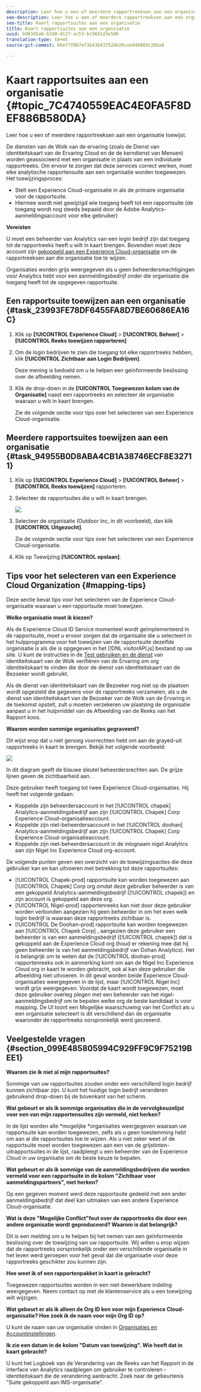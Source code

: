 ```yaml
---
description: Leer hoe u een of meerdere rapportreeksen aan een organisatie toewijst.
seo-description: Leer hoe u een of meerdere rapportreeksen aan een organisatie toewijst.
seo-title: Kaart rapportsuites aan een organisatie
title: Kaart rapportsuites aan een organisatie
uuid: b983d5a6-b3d0-4137-ac53-bc5681d3e58b
translation-type: tm+mt
source-git-commit: b6ef7f0b7ef3b43b437524b20cee940889c26ba8

---
```



# Kaart rapportsuites aan een organisatie {#topic_7C4740559EAC4E0FA5F8DEF886B580DA}

Leer hoe u een of meerdere rapportreeksen aan een organisatie toewijst.

De diensten van de Wolk van de ervaring (zoals de Dienst van identiteitskaart van de Ervaring Cloud en de de kerndienst van Mensen) worden geassocieerd met een organisatie in plaats van een individuele rapportreeks. Om ervoor te zorgen dat deze services correct werken, moet elke analytische rapportensuite aan een organisatie worden toegewezen. Het toewijzingsproces:

* Stelt een Experience Cloud-organisatie in als de primaire organisatie voor de rapportsuite.
* Hiermee wordt niet gewijzigd wie toegang heeft tot een rapportsuite (de toegang wordt nog steeds bepaald door de Adobe Analytics-aanmeldingsaccount voor elke gebruiker)

**Vereisten**

U moet een beheerder van Analytics van een login bedrijf zijn dat toegang tot de rapportreeks heeft u wilt in kaart brengen. Bovendien moet deze account zijn [gekoppeld aan een Experience Cloud-organisatie](../admin-getting-started/organizations.md#topic_C31CB834F109465A82ED57FF0563B3F1) om de rapportreeksen aan die organisatie toe te wijzen.

Organisaties worden grijs weergegeven als u geen beheerdersmachtigingen voor Analytics hebt voor een aanmeldingsbedrijf onder die organisatie die toegang heeft tot de opgegeven rapportsuite.

## Een rapportsuite toewijzen aan een organisatie {#task_23993FE78DF6455FA8D7BE60686EA16C}

1. Klik op **[!UICONTROL Experience Cloud]** > **[!UICONTROL Beheer]** > **[!UICONTROL Reeks toewijzen rapporteren]**

1. Om de login bedrijven te zien die toegang tot elke rapportreeks hebben, klik **[!UICONTROL Zichtbaar aan Login Bedrijven]**.

   Deze mening is bedoeld om u te helpen een geïnformeerde beslissing over de afbeelding nemen.

1. Klik de drop-down in de **[!UICONTROL Toegewezen kolom van de Organisatie]** naast een rapportreeks en selecteer de organisatie waaraan u wilt in kaart brengen.

   Zie de volgende sectie voor tips over het selecteren van een Experience Cloud-organisatie.

## Meerdere rapportsuites toewijzen aan een organisatie {#task_94955B0D8ABA4CB1A38746ECF8E32711}

1. Klik op **[!UICONTROL Experience Cloud]** > **[!UICONTROL Beheer]** > **[!UICONTROL Reeks toewijzen]** rapporteren.

1. Selecteer de rapportsuites die u wilt in kaart brengen.

   ![](assets/rs-mapping-multiple.png)

1. Selecteer de organisatie (Outdoor Inc, in dit voorbeeld), dan klik **[!UICONTROL Uitgezocht]**.

   Zie de volgende sectie voor tips over het selecteren van een Experience Cloud-organisatie.

1. Klik op Toewijzing **[!UICONTROL opslaan]**.

## Tips voor het selecteren van een Experience Cloud Organization {#mapping-tips}

Deze sectie bevat tips voor het selecteren van de Experience Cloud-organisatie waaraan u een rapportsuite moet toewijzen.

**Welke organisatie moet ik kiezen?**

Als de Experience Cloud ID Service momenteel wordt geïmplementeerd in de rapportsuite, moet u ervoor zorgen dat de organisatie die u selecteert in het hulpprogramma voor het toewijzen van de rapportsuite dezelfde organisatie is als die is opgegeven in het [!DNL visitorAPI.js] bestand op uw site. U kunt de instructies in de [Test gebruiken en de dienst](https://docs.adobe.com/content/help/en/id-service/using/implementation-guides/test-verify.html) van identiteitskaart van de Wolk verifiëren van de Ervaring om org identiteitskaart te vinden die door de dienst van identiteitskaart van de Bezoeker wordt gebruikt.

Als de dienst van identiteitskaart van de Bezoeker nog niet op de plaatsen wordt opgesteld die gegevens voor de rapportreeks verzamelen, als u de dienst van identiteitskaart van de Bezoeker van de Wolk van de Ervaring in de toekomst opstelt, zult u moeten verzekeren uw plaatsing de organisatie aanpast u in het hulpmiddel van de Afbeelding van de Reeks van het Rapport koos.

**Waarom worden sommige organisaties gegraveerd?**

Dit wijst erop dat u niet genoeg voorrechten hebt om aan de grayed-uit rapportreeks in kaart te brengen. Bekijk het volgende voorbeeld:

![](assets/rs-mapping.png)

In dit diagram geeft de blauwe sleutel beheerdersrechten aan. De grijze lijnen geven de zichtbaarheid aan.

Deze gebruiker heeft toegang tot twee Experience Cloud-organisaties. Hij heeft het volgende gedaan:

* Koppelde zijn beheerdersaccount in het [!UICONTROL chapek] Analytics-aanmeldingsbedrijf aan zijn [!UICONTROL Chapek] Corp Experience Cloud-organisatieaccount.
* Koppelde zijn niet-beheerdersaccount in het [!UICONTROL doohan] Analytics-aanmeldingsbedrijf aan zijn [!UICONTROL Chapek] Corp Experience Cloud-organisatieaccount.
* Koppelde zijn niet-beheerdersaccount in de inlognaam nigel Analytics aan zijn Nigel Inc Experience Cloud org-account.

De volgende punten geven een overzicht van de toewijzingsacties die deze gebruiker kan en kan uitvoeren met betrekking tot deze rapportsuites:

* [!UICONTROL Chapek-prod] rapportsuite kan worden toegewezen aan [!UICONTROL Chapek] Corp org omdat deze gebruiker beheerder is van een gekoppeld Analytics-aanmeldingsbedrijf ([!UICONTROL chapek]) en zijn account is gekoppeld aan deze org.
* [!UICONTROL Nigel-prod] rapportenreeks kan niet door deze gebruiker worden verbonden aangezien hij geen beheerder in om het even welk login bedrijf is waaraan deze rapportreeks zichtbaar is.
* [!UICONTROL De Doohan-prod] rapportsuite kan worden toegewezen aan [!UICONTROL Chapek Corp] , aangezien deze gebruiker een beheerder is van een aanmeldingsbedrijf ([!UICONTROL chapek]) dat is gekoppeld aan de Experience Cloud org (houd er rekening mee dat hij geen beheerder is van het aanmeldingsbedrijf van Dohan Analytics). Het is belangrijk om te weten dat de [!UICONTROL doohan-prod] rapportenreeks ook in aanmerking komt om aan de Nigel Inc Experience Cloud org in kaart te worden gebracht, ook al kan deze gebruiker die afbeelding niet uitvoeren. In dit geval worden beide Experience Cloud-organisaties weergegeven in de lijst, maar [!UICONTROL Nigel Inc] wordt grijs weergegeven. Voordat de kaart wordt toegewezen, moet deze gebruiker overleg plegen met een beheerder van het nigel-aanmeldingsbedrijf om te bepalen welke org de beste kandidaat is voor mapping. De UI toont een Mogelijke waarschuwing van het Conflict als u een organisatie selecteert is dit verschillend dan de organisatie waaronder de rapportreeks oorspronkelijk werd gecreeerd.

## Veelgestelde vragen {#section_099E485805994C929FF9C9F75219BEE1}

**Waarom zie ik niet al mijn rapportsuites?**

Sommige van uw rapportsuites zouden onder een verschillend login bedrijf kunnen zichtbaar zijn. U kunt het huidige login bedrijf veranderen gebruikend drop-down bij de bovenkant van het scherm.

**Wat gebeurt er als ik sommige organisaties die in de vervolgkeuzelijst voor een van mijn rapportensuites zijn vermeld, niet herken?**

In de lijst worden alle *mogelijke *organisaties weergegeven waaraan uw rapportsuite kan worden toegewezen, zelfs als u geen toestemming hebt om aan al die rapportsuites toe te wijzen. Als u niet zeker weet of de rapportsuite moet worden toegewezen aan een van de grijstinten-uitrapportsuites in de lijst, raadpleegt u een beheerder van de Experience Cloud in uw organisatie om de beste keuze te bepalen.

**Wat gebeurt er als ik sommige van de aanmeldingsbedrijven die worden vermeld voor een rapportsuite in de kolom &quot;Zichtbaar voor aanmeldingspartners&quot;, niet herken?**

Op een gegeven moment werd deze rapportsuite gedeeld met een ander aanmeldingsbedrijf dat deel kan uitmaken van een andere Experience Cloud-organisatie.

**Wat is deze &quot;Mogelijke Conflict&quot;fout over de rapportreeks die door een andere organisatie wordt geproduceerd? Waarom is dat belangrijk?**

Dit is een melding om u te helpen bij het nemen van een geïnformeerde beslissing over de toewijzing van uw rapportsuite. Wij willen u erop wijzen dat de rapportreeks oorspronkelijk onder een verschillende organisatie in het leven werd geroepen voor het geval dat die organisatie voor deze rapportreeks geschikter zou kunnen zijn.

**Hoe weet ik of een rapportenpakket in kaart is gebracht?**

Toegewezen rapportsuites worden in een niet-bewerkbare indeling weergegeven. Neem contact op met de klantenservice als u een toewijzing wilt wijzigen.

**Wat gebeurt er als ik alleen de Org ID ken voor mijn Experience Cloud-organisatie? Hoe zoek ik de naam voor mijn Org ID op?**

U kunt de naam van uw organisatie vinden in [Organisaties en Accountinstellingen](https://docs.adobe.com/content/help/en/core-services/interface/manage-users-and-products/organizations.html).

**Ik zie een datum in de kolom &quot;Datum van toewijzing&quot;. Wie heeft dat in kaart gebracht?**

U kunt het Logboek van de Verandering van de Reeks van het Rapport in de interface van Analytics raadplegen om gebruiker te controleren - identiteitskaart die de verandering aanbracht. Zoek naar de gebeurtenis &quot;Suite gekoppeld aan IMS-organisatie&quot;.

